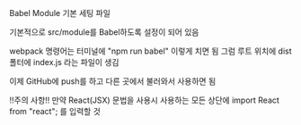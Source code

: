 Babel Module 기본 세팅 파일

기본적으로 src/module를 Babel하도록 설정이 되어 있음

webpack 명령어는 터미널에 "npm run babel" 이렇게 치면 됨
그럼 루트 위치에 dist폴터에 index.js 라는 파일이 생김

이제 GitHub에 push를 하고 다른 곳에서 불러와서 사용하면 됨

!!주의 사항!!
만약 React(JSX) 문법을 사용시 사용하는 모든 상단에
import React from "react"; 를 입력할 것
